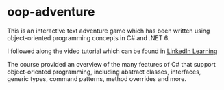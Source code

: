 # oop-adventure

This is an interactive text adventure game which has been written using object-oriented programming concepts in C# and .NET 6. 

I followed along the video tutorial which can be found in <a href="https://www.linkedin.com/learning/object-oriented-programming-with-c-sharp-17331514/programming-an-object-oriented-text-adventure-game?autoplay=true">LinkedIn Learning</a>

The course provided an overview of the many features of C# that support object-oriented programming, including abstract classes, interfaces, generic types,
command patterns, method overrides and more.
